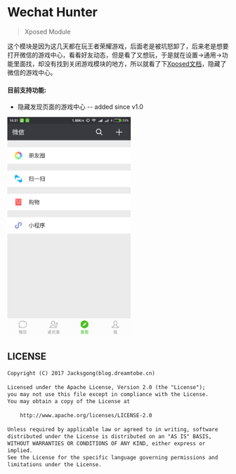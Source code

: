 # Wechat Hunter

> Xposed Module

这个模块是因为这几天都在玩王者荣耀游戏，后面老是被坑怒卸了，后来老是想要打开微信的游戏中心，看看好友动态，但是看了又想玩，于是就在设置->通用->功能里面找，却没有找到关闭游戏模块的地方，所以就看了下[Xposed文档](https://github.com/rovo89/XposedBridge/wiki/Development-tutorial)，隐藏了微信的游戏中心。

#### 目前支持功能:

- 隐藏发现页面的游戏中心 -- added since v1.0

<img src="https://raw.githubusercontent.com/Jacksgong/wechat-hunter/master/arts/no-game.png" height="500px"/>

## LICENSE

```
Copyright (C) 2017 Jacksgong(blog.dreamtobe.cn)

Licensed under the Apache License, Version 2.0 (the "License");
you may not use this file except in compliance with the License.
You may obtain a copy of the License at

    http://www.apache.org/licenses/LICENSE-2.0

Unless required by applicable law or agreed to in writing, software
distributed under the License is distributed on an "AS IS" BASIS,
WITHOUT WARRANTIES OR CONDITIONS OF ANY KIND, either express or implied.
See the License for the specific language governing permissions and
limitations under the License.
```
